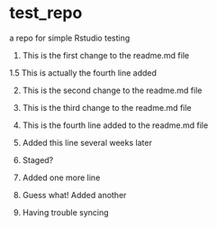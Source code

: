 # test_repo
a repo for simple Rstudio testing

1. This is the first change to the readme.md file

1.5 This is actually the fourth line added

2. This is the second change to the readme.md file

3. This is the third change to the readme.md file

4. This is the fourth line added to the readme.md file

5. Added this line several weeks later

6. Staged?

7. Added one more line

8. Guess what! Added another

9. Having trouble syncing